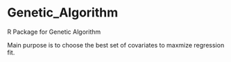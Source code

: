 # Genetic_Algorithm
R Package for Genetic Algorithm

Main purpose is to choose the best set of covariates to maxmize regression fit.
